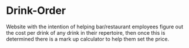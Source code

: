 # Drink-Order
Website with the intention of helping bar/restaurant employees figure out the cost per drink of any drink in their repertoire, then once this is determined there is a mark up calculator to help them set the price.
